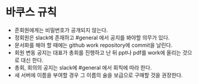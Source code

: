 # 바쿠스 규칙

* 준회원에게는 비밀번호가 공개되지 않는다.
* 정회원은 slack에 존재하고 #general 에서 공지를 봐야할 의무가 있다.
* 문서화를 해야 할 때에는 github work repository에 commit을 날린다.
* 회원 변동 공지는 대표가 총회를 진행하고 난 뒤 ppt나 pdf를 work에 올리는 것으로 대신 한다.
* 총회, 회의의 공지는 slack에 #general 에서 회칙에 따라 한다.
* 새 서버에 이름을 부여할 경우 그 이름의 술을 보급으로 구매할 것을 권장한다.
